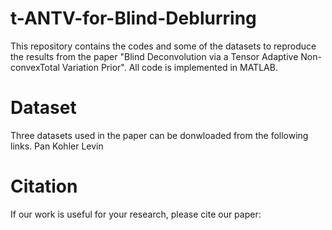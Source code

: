 # t-ANTV-for-Blind-Deblurring
This repository contains the codes and some of the datasets to reproduce the results from the paper "Blind Deconvolution via a Tensor Adaptive Non-convexTotal Variation Prior". 
All code is implemented in MATLAB. 

# Dataset
Three datasets used in the paper can be donwloaded from the following links. 
Pan
Kohler
Levin

# Citation
If our work is useful for your research, please cite our paper:

